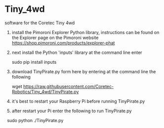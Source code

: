 # Tiny_4wd
software for the Coretec Tiny 4wd

1) install the Pimoroni Explorer Python library, instructions can be found on the Explorer page on the Pimoroni website https://shop.pimoroni.com/products/explorer-phat

2) next install the Python 'inputs' library at the command line enter

    sudo pip install inputs
   
3) download TinyPirate.py form here by entering at the command line the following

    wget https://raw.githubusercontent.com/Coretec-Robotics/Tiny_4wd/TinyPirate.py
   
4) it's best to restart your Raspberry Pi before running TinyPirate.py

5) after restart your Pi enter the following to run TinyPirate.py

   sudo python ./TinyPirate.py
   

   
 
